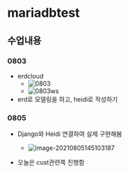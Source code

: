 # mariadbtest

## 수업내용

### 0803

* erdcloud 
  * ![0803](../typora/image/0803-16279741560791.png)
  * ![0803ws](../typora/image/0803ws-16279741631172.png)
* erd로 모델링을 하고, heidi로 작성하기

### 0805

* Django와 Heidi 연결하여 실제 구현해봄
  * ![image-20210805145103187](../typora/image/image-20210805145103187.png)

* 오늘은 cust관련쪽 진행함

